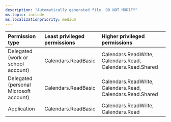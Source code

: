 ```yaml
---
description: "Automatically generated file. DO NOT MODIFY"
ms.topic: include
ms.localizationpriority: medium
---
```


|Permission type|Least privileged permissions|Higher privileged permissions|
|:---|:---|:---|
|Delegated (work or school account)|Calendars.ReadBasic|Calendars.ReadWrite, Calendars.Read, Calendars.Read.Shared|
|Delegated (personal Microsoft account)|Calendars.ReadBasic|Calendars.ReadWrite, Calendars.Read, Calendars.Read.Shared|
|Application|Calendars.ReadBasic|Calendars.ReadWrite, Calendars.Read|

